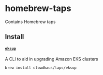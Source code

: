 # homebrew-taps

Contains Homebrew taps

## Install

#### [`eksup`](https://github.com/clowdhaus/eksup/)

A CLI to aid in upgrading Amazon EKS clusters

```sh
brew install clowdhaus/taps/eksup
```
